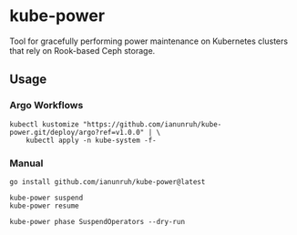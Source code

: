 # kube-power

Tool for gracefully performing power maintenance on Kubernetes clusters
that rely on Rook-based Ceph storage.

## Usage

### Argo Workflows

```
kubectl kustomize "https://github.com/ianunruh/kube-power.git/deploy/argo?ref=v1.0.0" | \
    kubectl apply -n kube-system -f-
```

### Manual

```
go install github.com/ianunruh/kube-power@latest
```

```
kube-power suspend
kube-power resume

kube-power phase SuspendOperators --dry-run
```
